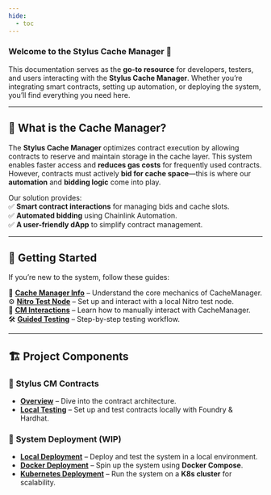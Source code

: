 ```yaml
---
hide:
  - toc
---
```


### **Welcome to the Stylus Cache Manager 🚀**

This documentation serves as the **go-to resource** for developers, testers, and users interacting with the **Stylus Cache Manager**. Whether you’re integrating smart contracts, setting up automation, or deploying the system, you’ll find everything you need here.

---

## 🔹 **What is the Cache Manager?**

The **Stylus Cache Manager** optimizes contract execution by allowing contracts to reserve and maintain storage in the cache layer. This system enables faster access and **reduces gas costs** for frequently used contracts. However, contracts must actively **bid for cache space**—this is where our **automation** and **bidding logic** come into play.

Our solution provides:  
✅ **Smart contract interactions** for managing bids and cache slots.  
✅ **Automated bidding** using Chainlink Automation.  
✅ **A user-friendly dApp** to simplify contract management.

---

## 📌 **Getting Started**

If you’re new to the system, follow these guides:

📖 [**Cache Manager Info**](getting-started/01-cmUsefulInfo.md) – Understand the core mechanics of CacheManager.  
⚙️ [**Nitro Test Node**](getting-started/02-nitroTestNodeRunAndAddresses.md) – Set up and interact with a local Nitro test node.  
🔗 [**CM Interactions**](getting-started/03-cacheManagerInteractions.md) – Learn how to manually interact with CacheManager.  
🛠️ [**Guided Testing**](getting-started/04-CmGuidedTesting.md) – Step-by-step testing workflow.

---

## 🏗️ **Project Components**

### 🔷 **Stylus CM Contracts**

- **[Overview](stylus-cm-contracts/overview.md)** – Dive into the contract architecture.
- **[Local Testing](stylus-cm-contracts/testing.md)** – Set up and test contracts locally with Foundry & Hardhat.

### 🔷 **System Deployment (WIP)**

- **[Local Deployment](local-deployment/index.md)** – Deploy and test the system in a local environment.
- **[Docker Deployment](local-deployment/docker-compose/deployment/system-deployment.md)** – Spin up the system using **Docker Compose**.
- **[Kubernetes Deployment](local-deployment/kubernetes/deployment/system-deployment.md)** – Run the system on a **K8s cluster** for scalability.
